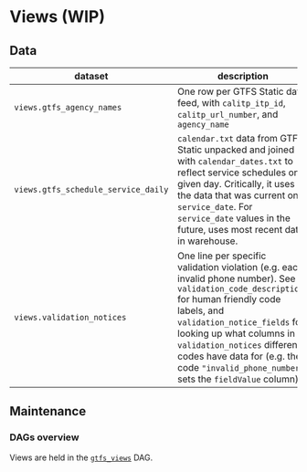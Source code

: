 # Views (WIP)

## Data

| dataset | description | examples |
| ------- | ----------- | -------- |
| `views.gtfs_agency_names` | One row per GTFS Static data feed, with `calitp_itp_id`, `calitp_url_number`, and `agency_name` | |
| `views.gtfs_schedule_service_daily` | `calendar.txt` data from GTFS Static unpacked and joined with `calendar_dates.txt` to reflect service schedules on a given day. Critically, it uses the data that was current on `service_date`. For `service_date` values in the future, uses most recent data in warehouse. | |
| `views.validation_notices` | One line per specific validation violation (e.g. each invalid phone number). See `validation_code_descriptions` for human friendly code labels, and `validation_notice_fields` for looking up what columns in `validation_notices` different codes have data for (e.g. the code `"invalid_phone_number"` sets the `fieldValue` column). | |

## Maintenance

### DAGs overview

Views are held in the [`gtfs_views`](https://github.com/cal-itp/data-infra/tree/main/airflow/dags/gtfs_views) DAG.
